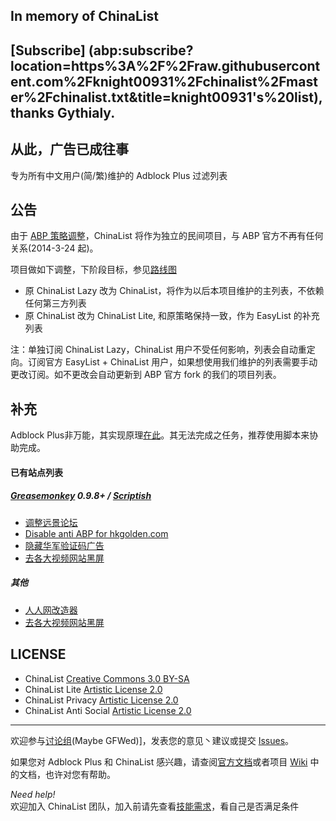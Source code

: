 ## In memory of ChinaList

## [Subscribe] (abp:subscribe?location=https%3A%2F%2Fraw.githubusercontent.com%2Fknight00931%2Fchinalist%2Fmaster%2Fchinalist.txt&amp;title=knight00931's%20list), thanks Gythialy.

## 从此，广告已成往事

专为所有中文用户(简/繁)维护的 Adblock Plus 过滤列表

## 公告

由于 [ABP 策略调整](https://adblockplus.org/blog/switching-default-blocking-lists-for-chinese-users)，ChinaList 将作为独立的民间项目，与 ABP 官方不再有任何关系(2014-3-24 起)。

项目做如下调整，下阶段目标，参见[路线图](https://github.com/chinalist/chinalist/wiki/Roadmap)

- 原 ChinaList Lazy 改为 ChinaList，将作为以后本项目维护的主列表，不依赖任何第三方列表
- 原 ChinaList 改为 ChinaList Lite, 和原策略保持一致，作为 EasyList 的补充列表

注：单独订阅 ChinaList Lazy，ChinaList 用户不受任何影响，列表会自动重定向。订阅官方 EasyList + ChinaList 用户，如果想使用我们维护的列表需要手动更改订阅。如不更改会自动更新到 ABP 官方 fork 的我们的项目列表。

## 补充

Adblock Plus非万能，其实现原理[在此](http://adblockplus.org/zh_CN/faq_internal#policies)。其无法完成之任务，推荐使用脚本来协助完成。

#### 已有站点列表

##### [Greasemonkey](https://addons.mozilla.org/zh-cn/firefox/addon/greasemonkey/) 0.9.8+ / [Scriptish](https://addons.mozilla.org/zh-cn/firefox/addon/scriptish/) 

- [调整远景论坛](https://raw.github.com/chinalist/chinalist/master/scripts/remove_ads_for_pcbeta.user.js)
- [Disable anti ABP for hkgolden.com](https://raw.github.com/chinalist/chinalist/master/scripts/disable_hkgolden_com.user.js)
- [隐藏华军验证码广告](http://userscripts.org/scripts/show/129215)
- [去各大视频网站黑屏](http://userscripts.org/scripts/show/119622)

##### 其他 

- [人人网改造器](http://userscripts.org/scripts/show/45836)
- [去各大视频网站黑屏](https://code.google.com/p/haoutil/)  

## LICENSE 

- ChinaList [Creative Commons 3.0 BY-SA](http://creativecommons.org/licenses/by-sa/3.0/)
- ChinaList Lite [Artistic License 2.0](https://github.com/chinalist/chinalist/blob/master/LICENSE)
- ChinaList Privacy [Artistic License 2.0](https://github.com/chinalist/chinalist/blob/master/LICENSE)
- ChinaList Anti Social [Artistic License 2.0](https://github.com/chinalist/chinalist/blob/master/LICENSE)

-------------

欢迎参与[讨论组](https://groups.google.com/group/adblock-chinalist)(Maybe GFWed)]，发表您的意见丶建议或提交 [Issues](https://github.com/chinalist/chinalist/issues)。

如果您对 Adblock Plus 和 ChinaList 感兴趣，请查阅[官方文档](http://adblockplus.org/zh_CN/documentation)或者项目 [Wiki](https://github.com/chinalist/chinalist/wiki/) 中的文档，也许对您有帮助。

*Need help!*  
欢迎加入 ChinaList 团队，加入前请先查看[技能需求](https://github.com/chinalist/chinalist/wiki/The_skills_needed_to_join_ChinaList)，看自己是否满足条件 

